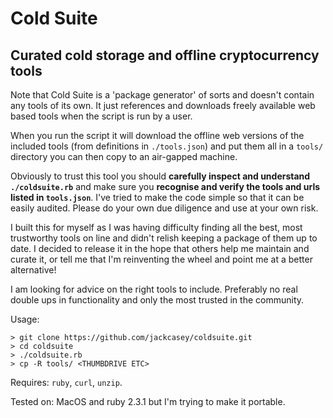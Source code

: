 # Cold Suite
## Curated cold storage and offline cryptocurrency tools

Note that Cold Suite is a 'package generator' of sorts and doesn't contain any tools of its own. It just references and downloads freely available web based tools when the script is run by a user.

When you run the script it will download the offline web versions of the included tools (from definitions in `./tools.json`) and put them all in a `tools/` directory you can then copy to an air-gapped machine. 

Obviously to trust this tool you should **carefully inspect and understand `./coldsuite.rb`** and make sure you **recognise and verify the tools and urls listed in `tools.json`**. I've tried to make the code simple so that it can be easily audited. Please do your own due diligence and use at your own risk.

I built this for myself as I was having difficulty finding all the best, most trustworthy tools on line and didn't relish keeping a package of them up to date. I decided to release it in the hope that others help me maintain and curate it, or tell me that I'm reinventing the wheel and point me at a better alternative!

I am looking for advice on the right tools to include. Preferably no real double ups in functionality and only the most trusted in the community.

Usage: 
```
> git clone https://github.com/jackcasey/coldsuite.git
> cd coldsuite
> ./coldsuite.rb
> cp -R tools/ <THUMBDRIVE ETC>
```

Requires:  `ruby`, `curl`, `unzip`.

Tested on: MacOS and ruby 2.3.1 but I'm trying to make it portable.
